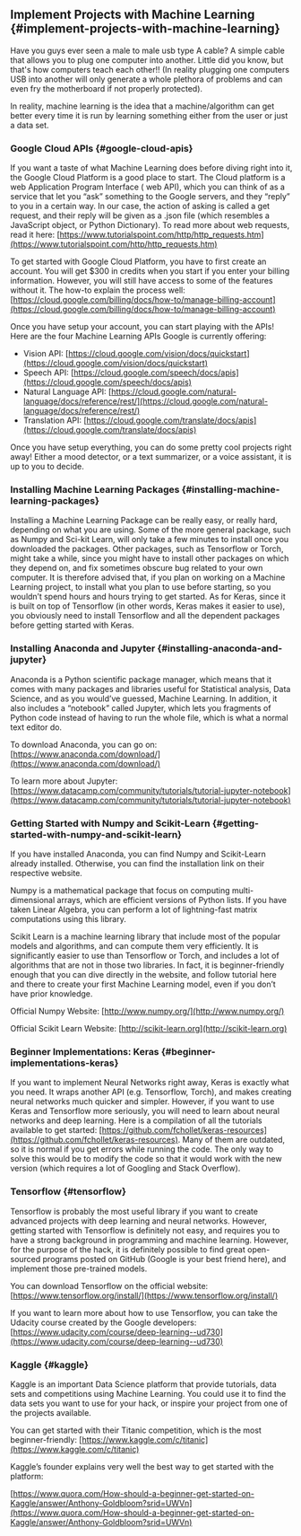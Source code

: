 ## Implement Projects with Machine Learning {#implement-projects-with-machine-learning}

Have you guys ever seen a male to male usb type A cable? A simple cable that allows you to plug one computer into another. Little did you know, but that&#039;s how computers teach each other!! (In reality plugging one computers USB into another will only generate a whole plethora of problems and can even fry the motherboard if not properly protected).

In reality, machine learning is the idea that a machine/algorithm can get better every time it is run by learning something either from the user or just a data set.

### Google Cloud APIs {#google-cloud-apis}

If you want a taste of what Machine Learning does before diving right into it, the Google Cloud Platform is a good place to start. The Cloud platform is a web Application Program Interface ( web API), which you can think of as a service that let you “ask” something to the Google servers, and they “reply” to you in a certain way. In our case, the action of asking is called a get request, and their reply will be given as a .json file (which resembles a JavaScript object, or Python Dictionary). To read more about web requests, read it here: [https://www.tutorialspoint.com/http/http_requests.htm](https://www.tutorialspoint.com/http/http_requests.htm)

To get started with Google Cloud Platform, you have to first create an account. You will get $300 in credits when you start if you enter your billing information. However, you will still have access to some of the features without it. The how-to explain the process well: [https://cloud.google.com/billing/docs/how-to/manage-billing-account](https://cloud.google.com/billing/docs/how-to/manage-billing-account)

Once you have setup your account, you can start playing with the APIs! Here are the four Machine Learning APIs Google is currently offering:

*   Vision API: [https://cloud.google.com/vision/docs/quickstart](https://cloud.google.com/vision/docs/quickstart)
*   Speech API: [https://cloud.google.com/speech/docs/apis](https://cloud.google.com/speech/docs/apis)
*   Natural Language API: [https://cloud.google.com/natural-language/docs/reference/rest/](https://cloud.google.com/natural-language/docs/reference/rest/)
*   Translation API: [https://cloud.google.com/translate/docs/apis](https://cloud.google.com/translate/docs/apis)

Once you have setup everything, you can do some pretty cool projects right away! Either a mood detector, or a text summarizer, or a voice assistant, it is up to you to decide.

### Installing Machine Learning Packages {#installing-machine-learning-packages}

Installing a Machine Learning Package can be really easy, or really hard, depending on what you are using. Some of the more general package, such as Numpy and Sci-kit Learn, will only take a few minutes to install once you downloaded the packages. Other packages, such as Tensorflow or Torch, might take a while, since you might have to install other packages on which they depend on, and fix sometimes obscure bug related to your own computer. It is therefore advised that, if you plan on working on a Machine Learning project, to install what you plan to use before starting, so you wouldn’t spend hours and hours trying to get started. As for Keras, since it is built on top of Tensorflow (in other words, Keras makes it easier to use), you obviously need to install Tensorflow and all the dependent packages before getting started with Keras.

### Installing Anaconda and Jupyter {#installing-anaconda-and-jupyter}

Anaconda is a Python scientific package manager, which means that it comes with many packages and libraries useful for Statistical analysis, Data Science, and as you would’ve guessed, Machine Learning. In addition, it also includes a “notebook” called Jupyter, which lets you fragments of Python code instead of having to run the whole file, which is what a normal text editor do.

To download Anaconda, you can go on: [https://www.anaconda.com/download/](https://www.anaconda.com/download/)

To learn more about Jupyter: [https://www.datacamp.com/community/tutorials/tutorial-jupyter-notebook](https://www.datacamp.com/community/tutorials/tutorial-jupyter-notebook)

### Getting Started with Numpy and Scikit-Learn {#getting-started-with-numpy-and-scikit-learn}

If you have installed Anaconda, you can find Numpy and Scikit-Learn already installed. Otherwise, you can find the installation link on their respective website.

Numpy is a mathematical package that focus on computing multi-dimensional arrays, which are efficient versions of Python lists. If you have taken Linear Algebra, you can perform a lot of lightning-fast matrix computations using this library.

Scikit Learn is a machine learning library that include most of the popular models and algorithms, and can compute them very efficiently. It is significantly easier to use than Tensorflow or Torch, and includes a lot of algorithms that are not in those two libraries. In fact, it is beginner-friendly enough that you can dive directly in the website, and follow tutorial here and there to create your first Machine Learning model, even if you don’t have prior knowledge.

Official Numpy Website: [http://www.numpy.org/](http://www.numpy.org/)

Official Scikit Learn Website: [http://scikit-learn.org](http://scikit-learn.org)

### Beginner Implementations: Keras {#beginner-implementations-keras}

If you want to implement Neural Networks right away, Keras is exactly what you need. It wraps another API (e.g. Tensorflow, Torch), and makes creating neural networks much quicker and simpler. However, if you want to use Keras and Tensorflow more seriously, you will need to learn about neural networks and deep learning. Here is a compilation of all the tutorials available to get started: [https://github.com/fchollet/keras-resources](https://github.com/fchollet/keras-resources). Many of them are outdated, so it is normal if you get errors while running the code. The only way to solve this would be to modify the code so that it would work with the new version (which requires a lot of Googling and Stack Overflow).

### Tensorflow {#tensorflow}

Tensorflow is probably the most useful library if you want to create advanced projects with deep learning and neural networks. However, getting started with Tensorflow is definitely not easy, and requires you to have a strong background in programming and machine learning. However, for the purpose of the hack, it is definitely possible to find great open-sourced programs posted on GitHub (Google is your best friend here), and implement those pre-trained models.

You can download Tensorflow on the official website: [https://www.tensorflow.org/install/](https://www.tensorflow.org/install/)

If you want to learn more about how to use Tensorflow, you can take the Udacity course created by the Google developers: [https://www.udacity.com/course/deep-learning--ud730](https://www.udacity.com/course/deep-learning--ud730)

### Kaggle {#kaggle}

Kaggle is an important Data Science platform that provide tutorials, data sets and competitions using Machine Learning. You could use it to find the data sets you want to use for your hack, or inspire your project from one of the projects available.

You can get started with their Titanic competition, which is the most beginner-friendly: [https://www.kaggle.com/c/titanic](https://www.kaggle.com/c/titanic)

Kaggle’s founder explains very well the best way to get started with the platform:

[https://www.quora.com/How-should-a-beginner-get-started-on-Kaggle/answer/Anthony-Goldbloom?srid=UWVn](https://www.quora.com/How-should-a-beginner-get-started-on-Kaggle/answer/Anthony-Goldbloom?srid=UWVn)
